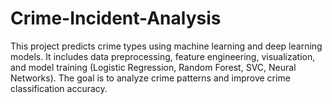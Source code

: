 # Crime-Incident-Analysis
This project predicts crime types using machine learning and deep learning models. It includes data preprocessing, feature engineering, visualization, and model training (Logistic Regression, Random Forest, SVC, Neural Networks). The goal is to analyze crime patterns and improve crime classification accuracy.
